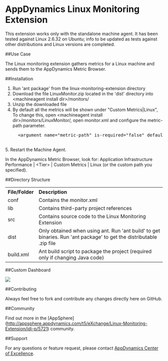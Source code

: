 # AppDynamics Linux Monitoring Extension

This extension works only with the standalone machine agent. It has been tested against Linux 2.6.32 on Ubuntu; info to be updated as tests against other distributions and Linux versions are completed.

##Use Case

The Linux monitoring extension gathers metrics for a Linux machine and sends them to the AppDynamics Metric Browser.


##Installation

1. Run 'ant package' from the linux-monitoring-extension directory
2. Download the file LinuxMonitor.zip located in the 'dist' directory into \<machineagent install dir\>/monitors/
3. Unzip the downloaded file
4. By default all the metrics will be shown under "Custom Metrics|Linux", To change this, open \<machineagent install dir\>/monitors/LinuxMonitor/, open monitor.xml and configure the metric-path parameter.
     <pre>
     &lt;argument name="metric-path" is-required="false" default-value="Custom Metrics|Ubuntu" /&gt;
     
</pre>
5. Restart the Machine Agent. 
 
In the AppDynamics Metric Browser, look for: Application Infrastructure Performance  | \<Tier\> | Custom Metrics | Linux (or the custom path you specified).

##Directory Structure

<table><tbody>
<tr>
<th align="left"> File/Folder </th>
<th align="left"> Description </th>
</tr>
<tr>
<td class='confluenceTd'> conf </td>
<td class='confluenceTd'> Contains the monitor.xml </td>
</tr>
<tr>
<td class='confluenceTd'> lib </td>
<td class='confluenceTd'> Contains third-party project references </td>
</tr>
<tr>
<td class='confluenceTd'> src </td>
<td class='confluenceTd'> Contains source code to the Linux Monitoring Extension </td>
</tr>
<tr>
<td class='confluenceTd'> dist </td>
<td class='confluenceTd'> Only obtained when using ant. Run 'ant build' to get binaries. Run 'ant package' to get the distributable .zip file </td>
</tr>
<tr>
<td class='confluenceTd'> build.xml </td>
<td class='confluenceTd'> Ant build script to package the project (required only if changing Java code) </td>
</tr>
</tbody>
</table>

##Custom Dashboard

![](https://github.com/Appdynamics/linux-monitoring-extension/blob/master/LinuxCustom.png?raw=true)

##Contributing

Always feel free to fork and contribute any changes directly here on GitHub.

##Community

Find out more in the [AppSphere] (http://appsphere.appdynamics.com/t5/eXchange/Linux-Monitoring-Extension/idi-p/5721) community.

##Support

For any questions or feature request, please contact [AppDynamics Center of Excellence](mailto:ace-request@appdynamics.com).


